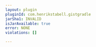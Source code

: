 ```yaml
---
layout: plugin
pluginId: com.henrikstabell.gistgradle
jarSha1: INVALID
isJarAvailable: true
error: NONE
violations: []

---
```

